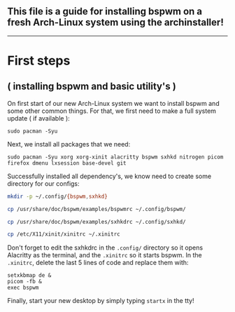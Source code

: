## This file is a guide for installing bspwm on a fresh Arch-Linux system using the **archinstaller**!
***
First steps
===
( installing bspwm and basic utility's )
---
On first start of our new Arch-Linux system we want to install bspwm and some other common things.
For that, we first need to make a full system update ( if available ):

```
sudo pacman -Syu
```

Next, we install all packages that we need:

```
sudo pacman -Syu xorg xorg-xinit alacritty bspwm sxhkd nitrogen picom firefox dmenu lxsession base-devel git
```

Successfully installed all dependency's, we know need to create some directory for our configs:

```bash
mkdir -p ~/.config/{bspwm,sxhkd}
```
```bash
cp /usr/share/doc/bspwm/examples/bspwmrc ~/.config/bspwm/
```
```bash
cp /usr/share/doc/bspwm/examples/sxhkdrc ~/.config/sxhkd/
```
```bash
cp /etc/X11/xinit/xinitrc ~/.xinitrc
```

Don't forget to edit the sxhkdrc in the `.config/` directory so it opens Alacritty as the terminal, and the `.xinitrc` so it starts bspwm.
In the `.xinitrc`, delete the last 5 lines of code and replace them with:

```
setxkbmap de &
picom -fb &
exec bspwm
```

Finally, start your new desktop by simply typing `startx` in the tty!